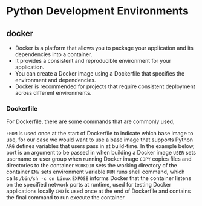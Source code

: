 # Python Development Environments

## docker

- Docker is a platform that allows you to package your application and its dependencies into a container.
- It provides a consistent and reproducible environment for your application.
- You can create a Docker image using a Dockerfile that specifies the environment and dependencies.
- Docker is recommended for projects that require consistent deployment across different environments.

### Dockerfile
For Dockerfile, there are some commands that are commonly used,

`FROM` is used once at the start of Dockerfile to indicate which base image to use, for our case we would want to use a base image that supports Python
`ARG` defines variables that users pass in at build-time. In the example below, port is an argument to be passed in when building a Docker image
`USER` sets username or user group when running Docker image
`COPY` copies files and directories to the container
`WORKDIR` sets the working directory of the container
`ENV` sets environment variable
`RUN` runs shell command, which calls `/bin/sh -c on Linux`
`EXPOSE` informs Docker that the container listens on the specified network ports at runtime, used for testing Docker applications locally
`CMD` is used once at the end of Dockerfile and contains the final command to run execute the container

